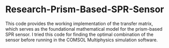 # Research-Prism-Based-SPR-Sensor
This code provides the working implementation of the transfer matrix, which serves as the foundational mathematical model for the prism-based SPR sensor. I tried this code for finding the optimal combination of the sensor before running in the COMSOL Multiphysics simulation software.
